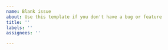 ```yaml
---
name: Blank issue
about: Use this template if you don't have a bug or feature
title: ''
labels: ''
assignees: ''

---
```



